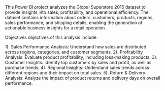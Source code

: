 This Power BI project analyzes the Global Superstore 2016 dataset to provide insights into sales, profitability, and operational efficiency. The dataset contains information about orders, customers, products, regions, sales performance, and shipping details, enabling the generation of actionable business insights for a retail operation.

Objectives objectives of this analysis include:

1). Sales Performance Analysis: Understand how sales are distributed across regions, categories, and customer segments.
2). Profitability Analysis: Evaluate product profitability, including loss-making products.
3). Customer Insights: Identify top customers by sales and profit, as well as purchase trends.
4). Regional Insights: Understand sales trends across different regions and their impact on total sales.
5). Return & Delivery Analysis: Analyze the impact of product returns and delivery days on overall performance.
